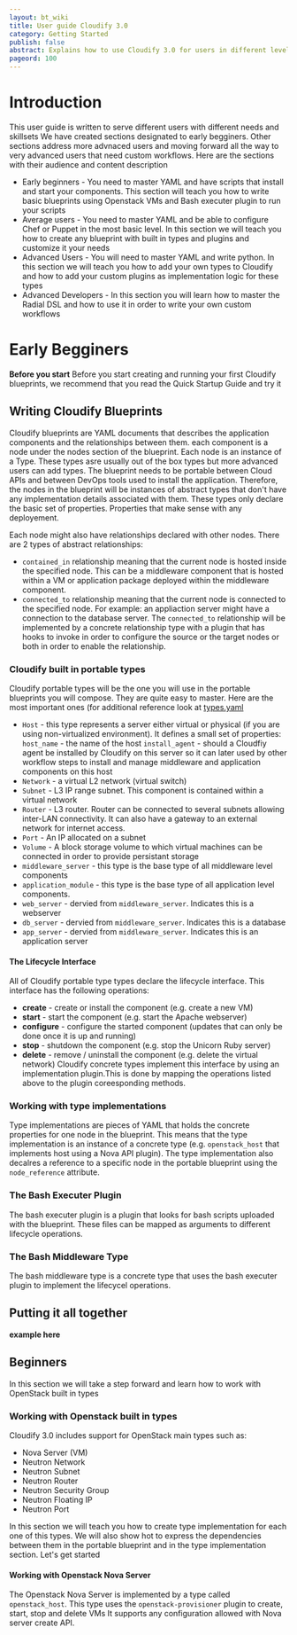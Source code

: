 ```yaml
---
layout: bt_wiki
title: User guide Cloudify 3.0
category: Getting Started
publish: false
abstract: Explains how to use Cloudify 3.0 for users in different levels
pageord: 100
--- 
```




# Introduction

This user guide is written to serve different users with different needs and skillsets
We have created sections designated to early begginers. Other sections address more advnaced users and moving forward all the way to very advanced users that need custom workflows.
Here are the sections with their audience and content description
* Early beginners - You need to master YAML and have scripts that install and start your components. This section will teach you how to write basic blueprints using Openstack VMs and Bash executer plugin to run your scripts
* Average users - You need to master YAML and be able to configure Chef or Puppet in the most basic level. In this section we will teach you how to create any blueprint with built in types and plugins and customize it your needs
* Advanced Users - You will need to master YAML and write python. In this section we will teach you how to add your own types to Cloudify and how to add your custom plugins as implementation logic for these types
* Advanced Developers - In this section you will learn how to master the Radial DSL and how to use it in order to write your own custom workflows

# Early Begginers

**Before you start**
Before you start creating and running your first Cloudify blueprints, we recommend that you read the Quick Startup Guide and try it

## Writing Cloudify Blueprints

Cloudify blueprints are YAML documents that describes the application components and the relationships between them. 
each component is a node under the nodes section of the blueprint. Each node is an instance of a Type. These types asre usually out of the box types but more advanced users can add types. The blueprint needs to be portable between Cloud APIs and between DevOps tools used to install the application. Therefore, the nodes in the blueprint will be instances of abstract types that don't have any implementation details associated with them. These types only declare the basic set of properties. Properties that make sense with any deployement.

Each node might also have relationships declared with other nodes. There are 2 types of abstract relationships:
* `contained_in` relationship meaning that the current node is hosted inside the specified node. This can be a middleware component that is hosted within a VM or application package deployed within the middleware component.
* `connected_to` relationship meaning that the current node is connected to the specified node. For example: an appliaction server might have a connection to the database server. The `connected_to` relationship will be implemented by a concrete relationship type with a plugin that has hooks to invoke in order to configure the source or the target nodes or both in order to enable the relationship.

### Cloudify built in portable types

Cloudify portable types will be the one you will use in the portable blueprints you will compose. They are quite easy to master. Here are the most important ones (for additional reference look at [types.yaml](https://github.com/CloudifySource/cosmo-manager/blob/develop/orchestrator/src/main/resources/cloudify/types/types.yaml)
* `Host` - this type represents a server either virtual or physical (if you are using non-virtualized environment). It defines a small set of properties:
`host_name` - the name of the host
`install_agent` - should a Cloudfiy agent be installed by Cloudify on this server so it can later used by other workflow steps to install and manage middleware and application components on this host
* `Network` - a virtual L2 network (virtual switch)
* `Subnet` - L3 IP range subnet. This component is contained within a virtual network
* `Router` - L3 router. Router can be connected to several subnets allowing inter-LAN connectivity. It can also have a gateway to an external network for internet access.
* `Port` - An IP allocated on a subnet
* `Volume` - A block storage volume to which virtual machines can be connected in order to provide persistant storage
* `middleware_server` - this type is the base type of all middleware level components
* `application_module` - this type is the base type of all application level components.
* `web_server` - dervied from `middleware_server`. Indicates this is a webserver
* `db_server` - dervied from `middleware_server`. Indicates this is a database
* `app_server` - dervied from `middleware_server`. Indicates this is an application server


#### The Lifecycle Interface

All of Cloudify portable type types declare the lifecycle interface.  This interface has the following operations:
* **create** - create or install the component (e.g. create a new VM)
* **start** - start the component (e.g. start the Apache webserver)
* **configure** - configure the started component (updates that can only be done once it is up and running)
* **stop** - shutdown the component (e.g. stop the Unicorn Ruby server)
* **delete** - remove / uninstall the component (e.g. delete the virtual network)
Cloudify concrete types implement this interface by using an implementation plugin.This is done by mapping the operations listed above to the plugin coreesponding methods. 


### Working with type implementations

Type implementations are pieces of YAML that holds the concrete properties for one node in the blueprint. This means that the type implementation is an instance of a concrete type (e.g. `openstack_host` that implements host using a Nova API plugin). The type implementation also decalres a reference to a specific node in the portable blueprint using the `node_reference` attribute.

### The Bash Executer Plugin

The bash executer plugin is a plugin that looks for bash scripts uploaded with the blueprint. These files can be mapped as arguments to different lifecycle operations.

### The Bash Middleware Type

The bash middleware type is a concrete type that uses the bash executer plugin to implement the lifecycel operations.
## Putting it all together
**example here**

## Beginners

In this section we will take a step forward and learn how to work with OpenStack built in types

### Working with Openstack built in types

Cloudify 3.0 includes support for OpenStack main types such as:
* Nova Server (VM)
* Neutron Network
* Neutron Subnet
* Neutron Router
* Neutron Security Group
* Neutron Floating IP
* Neutron Port

In this section we will teach you how to create type implementation for each one of this types. We will also show hot to express the dependencies between them in the portable blueprint and in the type implementation section. Let's get started
#### Working with Openstack Nova Server
The Openstack Nova Server is implemented by a type called `openstack_host`. This type uses the `openstack-provisioner` plugin to create, start, stop and delete VMs
It supports any configuration allowed with Nova server create API. 
